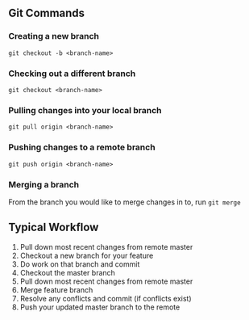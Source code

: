 ## Git Commands

### Creating a new branch

`git checkout -b <branch-name>`

### Checking out a different branch

`git checkout <branch-name>`

### Pulling changes into your local branch

`git pull origin <branch-name>`

### Pushing changes to a remote branch

`git push origin <branch-name>`

### Merging a branch

From the branch you would like to merge changes in to, run `git merge`

## Typical Workflow

1. Pull down most recent changes from remote master
2. Checkout a new branch for your feature
3. Do work on that branch and commit
4. Checkout the master branch
5. Pull down most recent changes from remote master
6. Merge feature branch
7. Resolve any conflicts and commit (if conflicts exist)
8. Push your updated master branch to the remote
